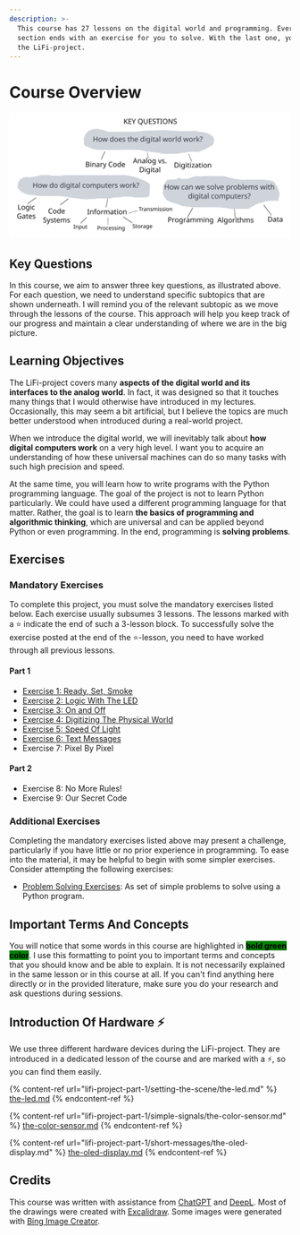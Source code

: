 ```yaml
---
description: >-
  This course has 27 lessons on the digital world and programming. Every 3rd
  section ends with an exercise for you to solve. With the last one, you finish
  the LiFi-project.
---
```


# Course Overview

<img src=".gitbook/assets/file.excalidraw.svg" alt="" class="gitbook-drawing">

## Key Questions

In this course, we aim to answer three key questions, as illustrated above. For each question, we need to understand specific subtopics that are shown underneath. I will remind you of the relevant subtopic as we move through the lessons of the course. This approach will help you keep track of our progress and maintain a clear understanding of where we are in the big picture.

## Learning Objectives

The LiFi-project covers many **aspects of the digital world and its interfaces to the analog world**. In fact, it was designed so that it touches many things that I would otherwise have introduced in my lectures. Occasionally, this may seem a bit artificial, but I believe the topics are much better understood when introduced during a real-world project.

When we introduce the digital world, we will inevitably talk about **how digital computers work** on a very high level. I want you to acquire an understanding of how these universal machines can do so many tasks with such high precision and speed.

At the same time, you will learn how to write programs with the Python programming language. The goal of the project is not to learn Python particularly. We could have used a different programming language for that matter. Rather, the goal is to learn **the basics of programming and algorithmic thinking**, which are universal and can be applied beyond Python or even programming.  In the end, programming is **solving problems**.

## Exercises

### Mandatory Exercises

To complete this project, you must solve the mandatory exercises listed below. Each exercise usually subsumes 3 lessons. The lessons marked with a ⭐ indicate the end of such a 3-lesson block. To successfully solve the exercise posted at the end of the ⭐-lesson, you need to have worked through all previous lessons.

#### Part 1

* [Exercise 1: Ready, Set, Smoke](https://winf-hsos.github.io/lifi-exercises/exercises/01_exercise_ready_set_smoke.pdf)
* [Exercise 2: Logic With The LED](https://winf-hsos.github.io/lifi-exercises/exercises/02_exercise_logic_with_the_led.pdf)
* [Exercise 3: On and Off](https://winf-hsos.github.io/lifi-exercises/exercises/03_exercise_on_and_off.pdf)
* [Exercise 4: Digitizing The Physical World](https://winf-hsos.github.io/lifi-exercises/exercises/04_exercise_digitizing_the_physical_world.pdf)
* [Exercise 5: Speed Of Light](https://winf-hsos.github.io/lifi-exercises/exercises/05_exercise_speed_of_light.pdf)
* [Exercise 6: Text Messages](https://winf-hsos.github.io/lifi-exercises/exercises/06_exercise_text_messages.pdf)
* Exercise 7: Pixel By Pixel

#### Part 2

* Exercise 8: No More Rules!
* Exercise 9: Our Secret Code

### Additional Exercises

Completing the mandatory exercises listed above may present a challenge, particularly if you have little or no prior experience in programming. To ease into the material, it may be helpful to begin with some simpler exercises. Consider attempting the following exercises:

* [Problem Solving Exercises](https://winf-hsos.github.io/lifi-exercises/python_introduction/lifi_problem_solving_exercises.pdf): As set of simple problems to solve using a Python program.

## Important Terms And Concepts

You will notice that some words in this course are highlighted in <mark style="background-color:green;">**bold green color**</mark>. I use this formatting to point you to important terms and concepts that you should know and be able to explain. It is not necessarily explained in the same lesson or in this course at all. If you can't find anything here directly or in the provided literature, make sure you do your research and ask questions during sessions.

## Introduction Of Hardware ⚡

We use three different hardware devices during the LiFi-project. They are introduced in a dedicated lesson of the course and are marked with a ⚡, so you can find them easily.

{% content-ref url="lifi-project-part-1/setting-the-scene/the-led.md" %}
[the-led.md](lifi-project-part-1/setting-the-scene/the-led.md)
{% endcontent-ref %}

{% content-ref url="lifi-project-part-1/simple-signals/the-color-sensor.md" %}
[the-color-sensor.md](lifi-project-part-1/simple-signals/the-color-sensor.md)
{% endcontent-ref %}

{% content-ref url="lifi-project-part-1/short-messages/the-oled-display.md" %}
[the-oled-display.md](lifi-project-part-1/short-messages/the-oled-display.md)
{% endcontent-ref %}

## Credits

This course was written with assistance from [ChatGPT](https://chat.openai.com/) and [DeepL](https://www.deepl.com/translator). Most of the drawings were created with [Excalidraw](https://excalidraw.com/). Some images were generated with [Bing Image Creator](https://www.bing.com/images/create).

